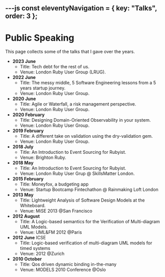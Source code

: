 ---js
const eleventyNavigation = {
	key: "Talks",
	order: 3
};
---
# Public Speaking

This page collects some of the talks that I gave over the years.
- **2023 June**
	- Title: Tech debt for the rest of us.
	- Venue: London Ruby User Group (LRUG).
- **2022 June**
	- Title: The messy middle, 5 Software Engineering lessons from a 5 years startup journey.
	- Venue: London Ruby User Group.
- **2020 June**
	- Title: Agile or Waterfall, a risk management perspective.
	- Venue: London Ruby User Group.
- **2020 February**
	- Title: Designing Domain-Oriented Observability in your system.
	- Venue: London Ruby User Group.
- **2019 February**
	- Title: A different take on validation using the dry-validation gem.
	- Venue: London Ruby User Group.
- **2018 July**
	- Title: An Introduction to Event Sourcing for Rubyist.
	- Venue: Brighton Ruby.
- **2018 May**
	- Title: An Introduction to Event Sourcing for Rubyist.
	- Venue: London Ruby User Grup @ SkillsMatter London.
- **2015 February**
	- Title: Moneyfox, a budgeting app
	- Venue: Startup Bootcamp Fintechathon @ Rainmaking Loft London
- **2013 May**
	- Title: Lightweight Analysis of Software Design Models at the Whiteboard.
	- Venue: MiSE 2013 @San Francisco
- **2012 August**
	- Title: A Logic-based semantics for the Verification of Multi-diagram UML Models.
	- Venue: UML&FM 2012 @Paris
- **2012 June** ICSE
	- Title: Logic-based verification of multi-diagram UML models for timed systems
	- Venue: 2012 @Zurich
- **2010 October**
	- Title: Qos driven dynamic binding in-the-many
	- Venue: MODELS 2010 Conference @Oslo


